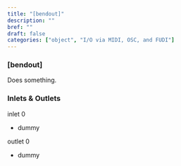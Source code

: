 ```yaml
---
title: "[bendout]"
description: ""
bref: ""
draft: false
categories: ["object", "I/O via MIDI, OSC, and FUDI"]
---
```


### [bendout]

Does something.

### Inlets & Outlets

inlet 0

 - dummy

outlet 0

 - dummy
 
